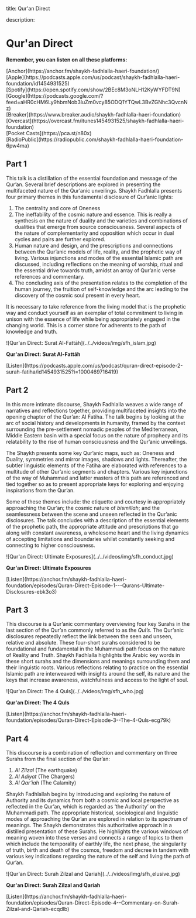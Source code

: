 title: Qur'an Direct

description:

# Qur'an Direct

<div markdown="1" class="card article sidebar center">

**Remember, you can listen on all these platforms:**

<div markdown="3" class="audio-link">
[Anchor](https://anchor.fm/shaykh-fadhlalla-haeri-foundation/)
</div>

<div markdown="3" class="audio-link">
[Apple](https://podcasts.apple.com/us/podcast/shaykh-fadhlalla-haeri-foundation/id1454931525)
</div>

<div markdown="3" class="audio-link">
[Spotify](https://open.spotify.com/show/2BEc8M3oNLH12KyWYFDT9N) 
</div>

<div markdown="3" class="audio-link">
[Google](https://podcasts.google.com/?feed=aHR0cHM6Ly9hbmNob3IuZm0vcy85ODQ1YTQwL3BvZGNhc3QvcnNz)
</div>

<div markdown="3" class="audio-link">
[Breaker](https://www.breaker.audio/shaykh-fadhlalla-haeri-foundation)
</div>

<div markdown="3" class="audio-link">
[Overcast](https://overcast.fm/itunes1454931525/shaykh-fadhlalla-haeri-foundation)
</div>

<div markdown="3" class="audio-link">
[Pocket Casts](https://pca.st/n80x)
</div>

<div markdown="3" class="audio-link">
[RadioPublic](https://radiopublic.com/shaykh-fadhlalla-haeri-foundation-6pw4ma)
</div>

</div>

## Part 1

This talk is a distillation of the essential foundation and message of the Qur’an. Several brief descriptions are explored in presenting the multifaceted nature of the Qur’anic unveilings. Shaykh Fadhlalla presents four primary themes in this fundamental disclosure of Qur’anic lights: 

1. The centrality and core of Oneness
2. The ineffability of the cosmic nature and essence. This is really a synthesis on the nature of duality and the varieties and combinations of dualities that emerge from source consciousness. Several aspects of the nature of complementarity and opposition which occur in dual cycles and pairs are further explored. 
3. Human nature and design, and the prescriptions and connections between the Qur’anic models of life, reality, and the prophetic way of living. Various injunctions and modes of the essential Islamic path are discussed, including reflections on the meaning of worship, ritual and the essential drive towards truth, amidst an array of Qur’anic verse references and commentary. 
4. The concluding axis of the presentation relates to the completion of the human journey, the fruition of self-knowledge and the arc leading to the discovery of the cosmic soul present in every heart. 

It is necessary to take reference from the living model that is the prophetic way and conduct yourself as an exemplar of total commitment to living in unison with the essence of life while being appropriately engaged in the changing world. This is a corner stone for adherents to the path of knowledge and truth.

<div markdown="1" class="card video sidebar center gemoji center-content">

<div markdown="2" class="video-image">
![Qur'an Direct: Surat Al-Fattāh](../../videos/img/sfh_islam.jpg)
</div>

**Qur'an Direct: Surat Al-Fattāh**

<div markdown="3" class="video-link">
[Listen](https://podcasts.apple.com/us/podcast/quran-direct-episode-2-surah-fatiha/id1454931525?i=1000469716419)
</div>

</div>

<div markdown="1" class="clear"></div>

## Part 2

In this more intimate discourse, Shaykh Fadhlalla weaves a wide range of narratives and reflections together, providing multifaceted insights into the opening chapter of the Qur’an: Al Fatiha. The talk begins by looking at the arc of social history and developments in humanity, framed by the context surrounding the pre-settlement nomadic peoples of the Mediterranean, Middle Eastern basin with a special focus on the nature of prophecy and its relatability to the rise of human consciousness and the Qur’anic unveilings. 

The Shaykh presents some key Qur’anic maps, such as: Oneness and Duality, symmetries and mirror images, shadows and lights. Thereafter, the subtler linguistic elements of the Fatiha are elaborated with references to a multitude of other Qur’anic segments and chapters. Various key injunctions of the way of Muhammad and latter masters of this path are referenced and tied together so as to present appropriate keys for exploring and enjoying inspirations from the Qur’an. 

Some of these themes include: the etiquette and courtesy in appropriately approaching the Qur’an; the cosmic nature of _bismillah_; and the seamlessness between the scene and unseen reflected in the Qur’anic disclosures. The talk concludes with a description of the essential elements of the prophetic path, the appropriate attitude and prescriptions that go along with constant awareness, a wholesome heart and the living dynamics of accepting limitations and boundaries whilst constantly seeking and connecting to higher consciousness.

<div markdown="1" class="card video sidebar center gemoji center-content">

<div markdown="2" class="video-image">
![Qur'an Direct: Ultimate Exposures](../../videos/img/sfh_conduct.jpg)
</div>

**Qur'an Direct: Ultimate Exposures**

<div markdown="3" class="video-link">
[Listen](https://anchor.fm/shaykh-fadhlalla-haeri-foundation/episodes/Quran-Direct-Episode-1---Qurans-Ultimate-Disclosures-ebk3o3)
</div>

</div>

<div markdown="1" class="clear"></div>

## Part 3

This discourse is a Qur’anic commentary overviewing four key Surahs in the last section of the Qur’an commonly referred to as the _Qul’s_. The Qur’anic disclosures repeatedly reflect the link between the seen and unseen, relative and absolute. These four-short surahs considered to be foundational and fundamental in the Muhammadi path focus on the nature of Reality and Truth. Shaykh Fadhlalla highlights the Arabic key words in these short surahs and the dimensions and meanings surrounding them and their linguistic roots. Various reflections relating to practice on the essential Islamic path are interweaved with insights around the self, its nature and the keys that increase awareness, watchfulness and access to the light of soul.

<div markdown="1" class="card video sidebar center gemoji center-content">

<div markdown="2" class="video-image">
![Qur'an Direct: The 4 Quls](../../videos/img/sfh_who.jpg)
</div>

**Qur'an Direct: The 4 Quls**

<div markdown="3" class="video-link">
[Listen](https://anchor.fm/shaykh-fadhlalla-haeri-foundation/episodes/Quran-Direct-Episode-3--The-4-Quls-ecg79k)
</div>

</div>

<div markdown="1" class="clear"></div>

## Part 4

This discourse is a combination of reflection and commentary on three Surahs from the final section of the Qur’an: 

1. _Al Zilzal_ (The earthquake) 
2. _Al Adiyat_ (The Chargers) 
3. _Al Qar’iah_ (The Calamity)

Shaykh Fadhlallah begins by introducing and exploring the nature of Authority and its dynamics from both a cosmic and local perspective as reflected in the Qur’an, which is regarded as ‘the Authority’ on the Muhammadi path. The appropriate historical, sociological and linguistic modes of approaching the Qur’an are explored in relation to its spectrum of meanings. The Shaykh demonstrates this authoritative approach in a distilled presentation of these Surahs. He highlights the various windows of meaning woven into these verses and connects a range of topics to them which include the temporality of earthly life, the next phase, the singularity of truth, birth and death of the cosmos, freedom and decree in tandem with various key indications regarding the nature of the self and living the path of Qur’an.

<div markdown="1" class="card video sidebar center gemoji center-content">

<div markdown="2" class="video-image">
![Qur'an Direct: Surah Zilzal and Qariah](../../videos/img/sfh_elusive.jpg)
</div>

**Qur'an Direct: Surah Zilzal and Qariah**

<div markdown="3" class="video-link">
[Listen](https://anchor.fm/shaykh-fadhlalla-haeri-foundation/episodes/Quran-Direct-Episode-4--Commentary-on-Surah-Zilzal-and-Qariah-ecqdlb)
</div>

</div>

<div markdown="1" class="clear"></div>